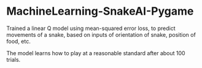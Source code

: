 # MachineLearning-SnakeAI-Pygame

Trained a linear Q model using mean-squared error loss, to predict movements of a snake, based on inputs of orientation of snake, position of food, etc.

The model learns how to play at a reasonable standard after about 100 trials.
